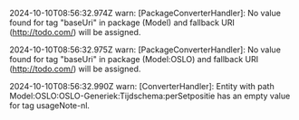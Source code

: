 2024-10-10T08:56:32.974Z warn: [PackageConverterHandler]: No value found for tag "baseUri" in package (Model) and fallback URI (http://todo.com/) will be assigned.

2024-10-10T08:56:32.975Z warn: [PackageConverterHandler]: No value found for tag "baseUri" in package (Model:OSLO) and fallback URI (http://todo.com/) will be assigned.

2024-10-10T08:56:32.990Z warn: [ConverterHandler]: Entity with path Model:OSLO:OSLO-Generiek:Tijdschema:perSetpositie has an empty value for tag usageNote-nl.

